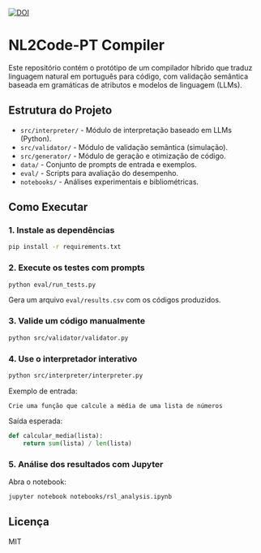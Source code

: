 [![DOI](https://zenodo.org/badge/DOI/10.5281/zenodo.15636383.svg)](https://doi.org/10.5281/zenodo.15636383)
# NL2Code-PT Compiler

Este repositório contém o protótipo de um compilador híbrido que traduz linguagem natural em português para código, com validação semântica baseada em gramáticas de atributos e modelos de linguagem (LLMs).

## Estrutura do Projeto

- `src/interpreter/` - Módulo de interpretação baseado em LLMs (Python).
- `src/validator/` - Módulo de validação semântica (simulação).
- `src/generator/` - Módulo de geração e otimização de código.
- `data/` - Conjunto de prompts de entrada e exemplos.
- `eval/` - Scripts para avaliação do desempenho.
- `notebooks/` - Análises experimentais e bibliométricas.

## Como Executar

### 1. Instale as dependências

```bash
pip install -r requirements.txt
```

### 2. Execute os testes com prompts

```bash
python eval/run_tests.py
```

Gera um arquivo `eval/results.csv` com os códigos produzidos.

### 3. Valide um código manualmente

```bash
python src/validator/validator.py
```

### 4. Use o interpretador interativo

```bash
python src/interpreter/interpreter.py
```

Exemplo de entrada:
```
Crie uma função que calcule a média de uma lista de números
```

Saída esperada:
```python
def calcular_media(lista):
    return sum(lista) / len(lista)
```

### 5. Análise dos resultados com Jupyter

Abra o notebook:

```bash
jupyter notebook notebooks/rsl_analysis.ipynb
```

## Licença

MIT
